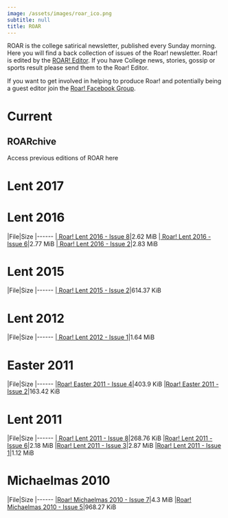 ```yaml
---
image: /assets/images/roar_ico.png
subtitle: null
title: ROAR
---
```


ROAR is the college satirical newsletter, published every Sunday morning.  Here you will find a back collection of issues of the Roar! newsletter. Roar! is edited by the [ROAR! Editor](/exec/roar_editor). If you have College news, stories, gossip or sports result please send them to the Roar! Editor.

If you want to get involved in helping to produce Roar! and potentially being a guest editor join the [Roar! Facebook Group](https://www.facebook.com/home.php?sk=group_218627764818399&amp;ap=1).

# Current

## ROARchive

Access previous editions of ROAR here

# Lent 2017

# Lent 2016

|File|Size
|------
|[ Roar! Lent 2016 - Issue 8](/pdf/roar/2016/lent/roarLent2016_8.pdf)|2.62 MiB
|[ Roar! Lent 2016 - Issue 6](/pdf/roar/2016/lent/roarLent2016_6.pdf)|2.77 MiB
|[ Roar! Lent 2016 - Issue 2](/pdf/roar/2016/lent/roarLent2016_2.pdf)|2.83 MiB

# Lent 2015

|File|Size
|------
|[ Roar! Lent 2015 - Issue 2](/pdf/roar/2015/LentRoar2.pdf)|614.37 KiB

# Lent 2012

|File|Size
|------
|[ Roar! Lent 2012 - Issue 1](/downloads/LentRoar1.pdf)|1.64 MiB

# Easter 2011

|File|Size
|------
|[Roar! Easter 2011 - Issue 4](/pdf/roar/2011/EasterRoar4.pdf)|403.9 KiB
|[Roar! Easter 2011 - Issue 2](/pdf/roar/2011/EasterRoar2.pdf)|163.42 KiB

# Lent 2011

|File|Size
|------
|[ Roar! Lent 2011 - Issue 8](/pdf/roar/2011/LentRoar8.pdf)|268.76 KiB
|[Roar! Lent 2011 - Issue 6](/pdf/roar/2011/LentRoar6.pdf)|2.18 MiB
|[Roar! Lent 2011 - Issue 3](/pdf/roar/2011/LentRoar3.pdf)|2.87 MiB
|[Roar! Lent 2011 - Issue 1](/pdf/roar/2011/LentRoar1.pdf)|1.12 MiB

# Michaelmas 2010

|File|Size
|------
|[Roar! Michaelmas 2010 - Issue 7](/pdf/roar/2010/RoarMich7.pdf)|4.3 MiB
|[Roar! Michaelmas 2010 - Issue 5](/pdf/roar/2010/RoarMich5.pdf)|968.27 KiB